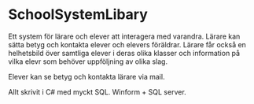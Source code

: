 # SchoolSystemLibary
Ett system för lärare och elever att interagera med varandra.
Lärare kan sätta betyg och kontakta elever och elevers föräldrar.
Lärare får också en helhetsbild över samtliga elever i deras olika klasser
och information på vilka elevr som behöver uppföljning av olika slag.

Elever kan se betyg och kontakta lärare via mail.

Allt skrivit i C# med myckt SQL.
Winform + SQL server.

